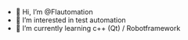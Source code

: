 - 👋 Hi, I’m @Flautomation
- 👀 I’m interested in test automation
- 🌱 I’m currently learning c++ (Qt) / Robotframework

<!---
Flautomation/Flautomation is a ✨ special ✨ repository because its `README.md` (this file) appears on your GitHub profile.
You can click the Preview link to take a look at your changes.
--->
